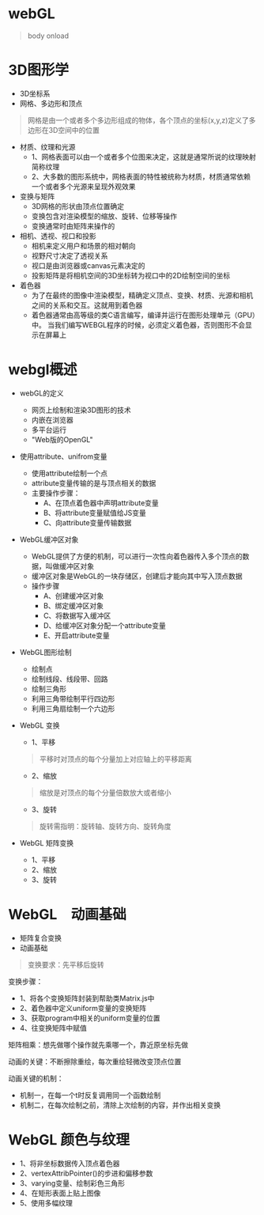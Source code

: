 # webGL
> body onload

# 3D图形学
- 3D坐标系
- 网格、多边形和顶点
> 网格是由一个或者多个多边形组成的物体，各个顶点的坐标(x,y,z)定义了多边形在3D空间中的位置
- 材质、纹理和光源
    - 1、网格表面可以由一个或者多个位图来决定，这就是通常所说的纹理映射简称纹理
    - 2、大多数的图形系统中，网格表面的特性被统称为材质，材质通常依赖一个或者多个光源来呈现外观效果
- 变换与矩阵
    - 3D网格的形状由顶点位置确定
    - 变换包含对渲染模型的缩放、旋转、位移等操作
    - 变换通常时由矩阵来操作的
- 相机、透视、视口和投影
    - 相机来定义用户和场景的相对朝向
    - 视野尺寸决定了透视关系
    - 视口是由浏览器或canvas元素决定的
    - 投影矩阵是将相机空间的3D坐标转为视口中的2D绘制空间的坐标
- 着色器
    - 为了在最终的图像中渲染模型，精确定义顶点、变换、材质、光源和相机之间的关系和交互。这就用到着色器
    - 着色器通常由高等级的类C语言编写，编译并运行在图形处理单元（GPU）中。
    当我们编写WEBGL程序的时候，必须定义着色器，否则图形不会显示在屏幕上

# webgl概述
    
    
- webGL的定义
    - 网页上绘制和渲染3D图形的技术
    - 内嵌在浏览器
    - 多平台运行
    - "Web版的OpenGL"

- 使用attribute、unifrom变量
    - 使用attribute绘制一个点
    - attribute变量传输的是与顶点相关的数据
    - 主要操作步骤：
        - A、在顶点着色器中声明attribute变量
        - B、将attribute变量赋值给JS变量
        - C、向attribute变量传输数据

- WebGL缓冲区对象
    - WebGL提供了方便的机制，可以进行一次性向着色器传入多个顶点的数据，叫做缓冲区对象
    - 缓冲区对象是WebGL的一块存储区，创建后才能向其中写入顶点数据
    - 操作步骤
        - A、创建缓冲区对象
        - B、绑定缓冲区对象
        - C、将数据写入缓冲区
        - D、给缓冲区对象分配一个attribute变量
        - E、开启attribute变量

- WebGL图形绘制
    - 绘制点
    - 绘制线段、线段带、回路 
    - 绘制三角形
    - 利用三角带绘制平行四边形
    - 利用三角扇绘制一个六边形
    
- WebGL 变换
    - 1、平移
    > 平移时对顶点的每个分量加上对应轴上的平移距离
    - 2、缩放
    > 缩放是对顶点的每个分量倍数放大或者缩小
    - 3、旋转
    > 旋转需指明：旋转轴、旋转方向、旋转角度

- WebGL 矩阵变换
    - 1、平移
    - 2、缩放
    - 3、旋转
    
# WebGL　动画基础
 
- 矩阵复合变换
- 动画基础
    
>变换要求：先平移后旋转

变换步骤：
- 1、将各个变换矩阵封装到帮助类Matrix.js中
- 2、着色器中定义uniform变量的变换矩阵
- 3、获取program中相关的uniform变量的位置
- 4、往变换矩阵中赋值

矩阵相乘：想先做哪个操作就先乘哪一个，靠近原坐标先做

动画的关键：不断擦除重绘，每次重绘轻微改变顶点位置

动画关键的机制：
- 机制一，在每一个t时反复调用同一个函数绘制
- 机制二，在每次绘制之前，清除上次绘制的内容，并作出相关变换

# WebGL 颜色与纹理
- 1、将非坐标数据传入顶点着色器
- 2、vertexAttribPointer()的步进和偏移参数
- 3、varying变量、绘制彩色三角形
- 4、在矩形表面上贴上图像
- 5、使用多幅纹理
